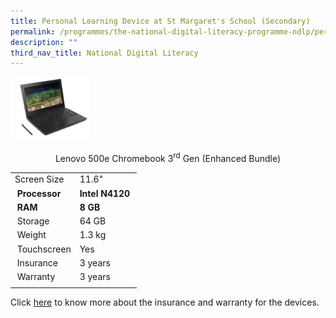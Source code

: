 ```yaml
---
title: Personal Learning Device at St Margaret's School (Secondary)
permalink: /programmes/the-national-digital-literacy-programme-ndlp/personal-learning-device/
description: ""
third_nav_title: National Digital Literacy
---
```

<img src="/images/Lenova%20500e.png" style="width:25%">

<p align="center">Lenovo 500e Chromebook 3<sup>rd</sup> Gen (Enhanced Bundle)</p>

| | |
| --- | --- |
| Screen Size | 11.6" |
| &nbsp;**Processor** | **Intel N4120**&nbsp; |
| &nbsp;**RAM** | **8 GB**&nbsp; |
| &nbsp;Storage | 64 GB&nbsp; |
| &nbsp;Weight | 1.3 kg&nbsp; |
| &nbsp;Touchscreen | Yes&nbsp; |
| &nbsp;Insurance | 3 years&nbsp; |
| &nbsp;Warranty | 3 years&nbsp; |
| | |
  
Click&nbsp;[here](https://stmargaretssec-moe-edu-sg-admin.cwp.sg/qql/slot/u168/NDLP/Device%20Insurance%20Warranty%20and%20Support%20Information%20cao%2029062022.pdf)&nbsp;to know more about the insurance and warranty for the devices.